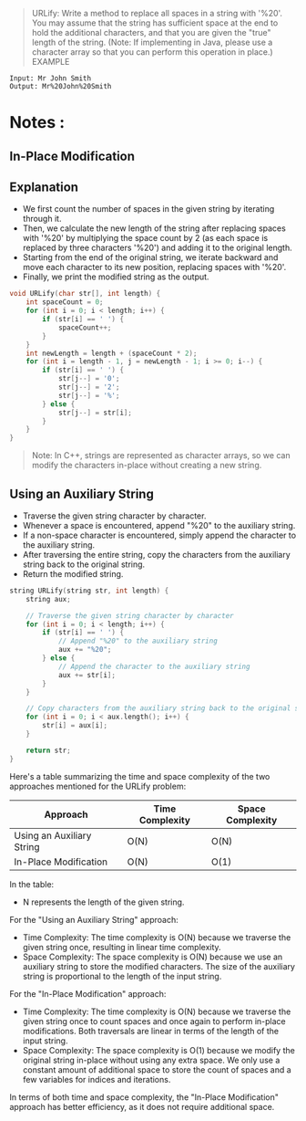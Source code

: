 > URLify: Write a method to replace all spaces in a string with '%20'. You may assume that the string
has sufficient space at the end to hold the additional characters, and that you are given the "true"
length of the string. (Note: If implementing in Java, please use a character array so that you can
perform this operation in place.)
EXAMPLE
```
Input: Mr John Smith      
Output: Mr%20John%20Smith
```

# **Notes :**

## **In-Place Modification**

## **Explanation**

* We first count the number of spaces in the given string by iterating through it.
* Then, we calculate the new length of the string after replacing spaces with '%20' by multiplying the space count by 2 (as each space is replaced by three characters '%20') and adding it to the original length.
* Starting from the end of the original string, we iterate backward and move each character to its new position, replacing spaces with '%20'.
* Finally, we print the modified string as the output.

```cpp
void URLify(char str[], int length) {
    int spaceCount = 0;
    for (int i = 0; i < length; i++) {
        if (str[i] == ' ') {
            spaceCount++;
        }
    }
    int newLength = length + (spaceCount * 2);
    for (int i = length - 1, j = newLength - 1; i >= 0; i--) {
        if (str[i] == ' ') {
            str[j--] = '0';
            str[j--] = '2';
            str[j--] = '%';
        } else {
            str[j--] = str[i];
        }
    }
}
```

> Note: In C++, strings are represented as character arrays, so we can modify the characters in-place without creating a new string.


## **Using an Auxiliary String**

* Traverse the given string character by character.
* Whenever a space is encountered, append "%20" to the auxiliary string.
* If a non-space character is encountered, simply append the character to the auxiliary string.
* After traversing the entire string, copy the characters from the auxiliary string back to the original string.
* Return the modified string.

```cpp
string URLify(string str, int length) {
    string aux;

    // Traverse the given string character by character
    for (int i = 0; i < length; i++) {
        if (str[i] == ' ') {
            // Append "%20" to the auxiliary string
            aux += "%20";
        } else {
            // Append the character to the auxiliary string
            aux += str[i];
        }
    }

    // Copy characters from the auxiliary string back to the original string
    for (int i = 0; i < aux.length(); i++) {
        str[i] = aux[i];
    }

    return str;
}
```

Here's a table summarizing the time and space complexity of the two approaches mentioned for the URLify problem:

| Approach                        | Time Complexity                  | Space Complexity   |
| ------------------------------- | -------------------------------- | ------------------ |
| Using an Auxiliary String       | O(N)                             | O(N)               |
| In-Place Modification           | O(N)                             | O(1)               |

In the table:
- N represents the length of the given string.

For the "Using an Auxiliary String" approach:
- Time Complexity: The time complexity is O(N) because we traverse the given string once, resulting in linear time complexity.
- Space Complexity: The space complexity is O(N) because we use an auxiliary string to store the modified characters. The size of the auxiliary string is proportional to the length of the input string.

For the "In-Place Modification" approach:
- Time Complexity: The time complexity is O(N) because we traverse the given string once to count spaces and once again to perform in-place modifications. Both traversals are linear in terms of the length of the input string.
- Space Complexity: The space complexity is O(1) because we modify the original string in-place without using any extra space. We only use a constant amount of additional space to store the count of spaces and a few variables for indices and iterations.

In terms of both time and space complexity, the "In-Place Modification" approach has better efficiency, as it does not require additional space.

